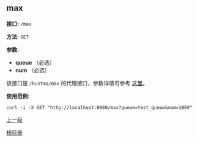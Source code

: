 ## max ##

**接口:** `/max`

**方法:** `GET`

**参数:** 

*  **queue** （必选）  
*  **num** （必选）  

该接口是 `/hustmq/max` 的代理接口，参数详情可参考 [这里](../hustmq/max.md)。

**使用范例:**

    curl -i -X GET "http://localhost:8080/max?queue=test_queue&num=1000"

[上一级](../ha.md)

[根目录](../../index.md)